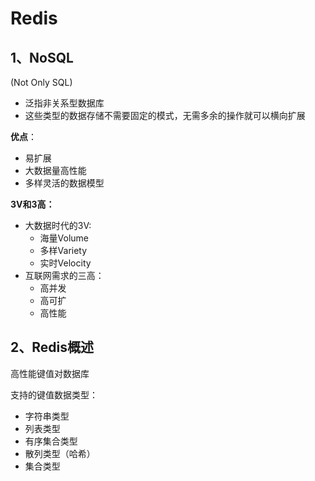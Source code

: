 # Redis

## 1、NoSQL

(Not Only SQL)

- 泛指非关系型数据库
- 这些类型的数据存储不需要固定的模式，无需多余的操作就可以横向扩展

**优点**：

- 易扩展
- 大数据量高性能
- 多样灵活的数据模型

**3V和3高：**

- 大数据时代的3V:
  - 海量Volume
  - 多样Variety
  - 实时Velocity
- 互联网需求的三高：
  - 高并发
  - 高可扩
  - 高性能

## 2、Redis概述

高性能键值对数据库

支持的键值数据类型：

- 字符串类型
- 列表类型
- 有序集合类型
- 散列类型（哈希）
- 集合类型

